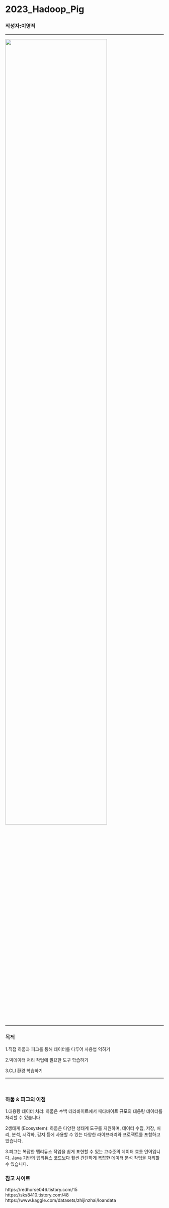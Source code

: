 # 2023_Hadoop_Pig
<h3>작성자:이영직</h3>
<hr/>
<img width="80%" src=https://github.com/lee-young-jik/2023_Hadoop_Pig/assets/91588673/40288e0c-6e11-4e82-930e-4d6d3de1d8e0"/>
<hr/>



<h3>목적</h3>
<p>1.직접 하둡과 피그를 통해 데이터를 다루어 사용법 익히기</p>
<p>2.빅데이터 처리 작업에 필요한 도구 학습하기</p>
<p>3.CLI 환경 학습하기</p>
<hr/>
<br/>
<h3>하둡 & 피그의 이점</h3>
<p>1.대용량 데이터 처리: 하둡은 수백 테라바이트에서 페타바이트 규모의 대용량 데이터를 처리할 수 있습니다</p>
<p>2생태계 (Ecosystem): 하둡은 다양한 생태계 도구를 지원하며, 데이터 수집, 저장, 처리, 분석, 시각화, 감지 등에 사용할 수 있는 다양한 라이브러리와 프로젝트를 포함하고 있습니다.</p>
<p>3.피그는 복잡한 맵리듀스 작업을 쉽게 표현할 수 있는 고수준의 데이터 흐름 언어입니다. Java 기반의 맵리듀스 코드보다 훨씬 간단하게 복잡한 데이터 분석 작업을 처리할 수 있습니다.</p>


<h3>참고 사이트</h3>
<div>https://redhorse046.tistory.com/15</div>
<div>https://sks8410.tistory.com/48</div>
<div>https://www.kaggle.com/datasets/zhijinzhai/loandata</div>

